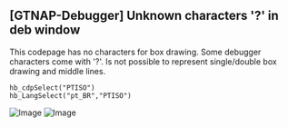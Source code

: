 ## [GTNAP-Debugger] Unknown characters '?' in deb window

This codepage has no characters for box drawing. Some debugger characters come with '?'. Is not possible to represent single/double box drawing and middle lines.

```
hb_cdpSelect("PTISO")
hb_LangSelect("pt_BR","PTISO")
```

![Image](https://github.com/user-attachments/assets/cab5c7d2-05c8-4b42-b678-41701ec405b6)
![Image](https://github.com/user-attachments/assets/b6a35d11-868a-4b7a-a2b8-e71428d5da31)
